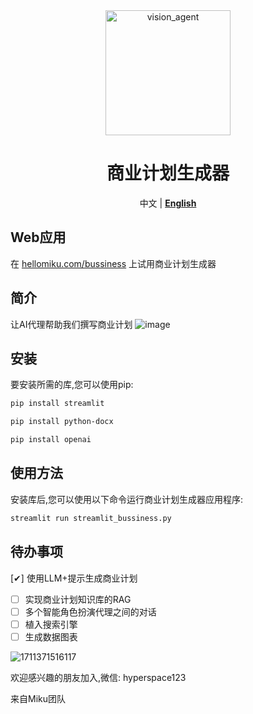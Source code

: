 <div align="center">
    <img alt="vision_agent" height="200px" src="https://hellomiku.com/img/logo.png">

# 商业计划生成器
中文 | [**English**](https://github.com/GobinFan/bussiness_plan_generator/blob/main/README.md)
</div>
    
## Web应用
在 [hellomiku.com/bussiness](https://hellomiku.com/bussiness/) 上试用商业计划生成器

## 简介
让AI代理帮助我们撰写商业计划
![image](https://github.com/GobinFan/bussiness_plan_generator/assets/126868284/5399371f-1899-4e9a-991b-c48662426c89)

## 安装
要安装所需的库,您可以使用pip:

```bash
pip install streamlit
```
```bash
pip install python-docx
```
```bash
pip install openai 
```

## 使用方法
安装库后,您可以使用以下命令运行商业计划生成器应用程序:

```bash
streamlit run streamlit_bussiness.py
```

## 待办事项 
[✔] 使用LLM+提示生成商业计划
- [ ] 实现商业计划知识库的RAG
- [ ] 多个智能角色扮演代理之间的对话
- [ ] 植入搜索引擎
- [ ] 生成数据图表

![1711371516117](https://github.com/GobinFan/bussiness_plan_generator/assets/126868284/d78474dc-1a66-4841-8a64-3e6847308b90)

欢迎感兴趣的朋友加入,微信: hyperspace123
  
来自Miku团队
 
